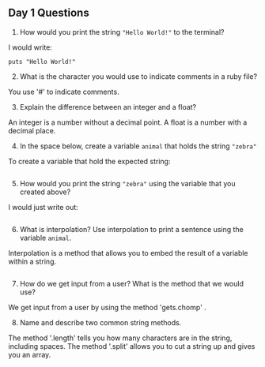 ## Day 1 Questions

1. How would you print the string `"Hello World!"` to the terminal?

I would write:
```
puts "Hello World!"
```

2. What is the character you would use to indicate comments in a ruby file?

 You use '#' to indicate comments.

3. Explain the difference between an integer and a float?

An integer is a number without a decimal point. A float is a number with a decimal place.

4. In the space below, create a variable `animal` that holds the string `"zebra"`

To create a variable that hold the expected string:
``` animal = "zebra"
```

5. How would you print the string `"zebra"` using the variable that you created above?

I would just write out:
``` puts "#{animal}"
```

6. What is interpolation? Use interpolation to print a sentence using the variable `animal`.

Interpolation is a method that allows you to embed the result of a variable within a string.
``` puts "I am not an #{animal}."
```

7. How do we get input from a user? What is the method that we would use?

We get input from a user by using the method 'gets.chomp' .

8. Name and describe two common string methods.

The method '.length' tells you how many characters are in the string, including spaces.
The method '.split' allows you to cut a string up and gives you an array.
